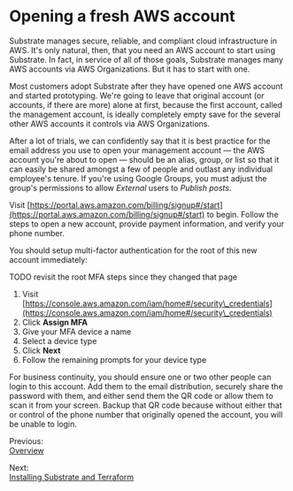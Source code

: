 # Opening a fresh AWS account

Substrate manages secure, reliable, and compliant cloud infrastructure in AWS. It's only natural, then, that you need an AWS account to start using Substrate. In fact, in service of all of those goals, Substrate manages many AWS accounts via AWS Organizations. But it has to start with one.

Most customers adopt Substrate after they have opened one AWS account and started prototyping. We're going to leave that original account (or accounts, if there are more) alone at first, because the first account, called the management account, is ideally completely empty save for the several other AWS accounts it controls via AWS Organizations.

After a lot of trials, we can confidently say that it is best practice for the email address you use to open your management account — the AWS account you're about to open — should be an alias, group, or list so that it can easily be shared amongst a few of people and outlast any individual employee's tenure. If you're using Google Groups, you must adjust the group's permissions to allow _External_ users to _Publish posts_.

Visit [https://portal.aws.amazon.com/billing/signup#/start](https://portal.aws.amazon.com/billing/signup#/start) to begin. Follow the steps to open a new account, provide payment information, and verify your phone number.

You should setup multi-factor authentication for the root of this new account immediately:

TODO revisit the root MFA steps since they changed that page

1. Visit [https://console.aws.amazon.com/iam/home#/security\_credentials](https://console.aws.amazon.com/iam/home#/security\_credentials)
2. Click **Assign MFA**
3. Give your MFA device a name
4. Select a device type
5. Click **Next**
6. Follow the remaining prompts for your device type

For business continuity, you should ensure one or two other people can login to this account. Add them to the email distribution, securely share the password with them, and either send them the QR code or allow them to scan it from your screen. Backup that QR code because without either that or control of the phone number that originally opened the account, you will be unable to login.

Previous:\
[Overview](https://github.com/src-bin/substrate-manual/blob/main/overview/README.md)

Next:\
[Installing Substrate and Terraform](https://github.com/src-bin/substrate-manual/blob/main/installing/README.md)
